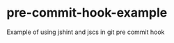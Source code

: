 pre-commit-hook-example
=======================

Example of using jshint and jscs in git pre commit hook
